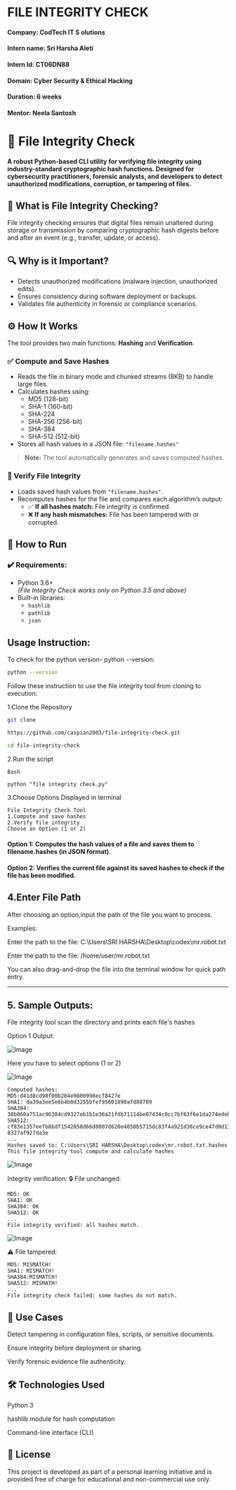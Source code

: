 # FILE INTEGRITY CHECK

#### Company: CodTech IT S olutions

#### Intern name: Sri Harsha Aleti

#### Intern Id: CT06DN88

#### Domain: Cyber Security & Ethical Hacking

#### Duration: 6 weeks

#### Mentor: Neela Santosh

# 🔐 File Integrity Check

#### A robust Python-based CLI utility for verifying file integrity using industry-standard cryptographic hash functions. Designed for cybersecurity practitioners, forensic analysts, and developers to detect unauthorized modifications, corruption, or tampering of files.

## 🧬 What is File Integrity Checking?

File integrity checking ensures that digital files remain unaltered during storage or transmission by comparing cryptographic hash digests before and after an event (e.g., transfer, update, or access).

## 🔍 Why is it Important?
- Detects unauthorized modifications (malware injection, unauthorized edits).
- Ensures consistency during software deployment or backups.
- Validates file authenticity in forensic or compliance scenarios.

## ⚙️ How It Works

The tool provides two main functions: **Hashing** and **Verification**.

### ✅ Compute and Save Hashes
- Reads the file in binary mode and chunked streams (8KB) to handle large files.
- Calculates hashes using:
  - MD5 (128-bit)
  - SHA-1 (160-bit)
  - SHA-224
  - SHA-256 (256-bit)
  - SHA-384
  - SHA-512 (512-bit)
- Stores all hash values in a JSON file: `"filename.hashes"`

> **Note:** The tool automatically generates and saves computed hashes.

### 🔄 Verify File Integrity
- Loads saved hash values from `"filename.hashes"`.
- Recomputes hashes for the file and compares each algorithm’s output:
  - ✅ **If all hashes match:** File integrity is confirmed.
  - ❌ **If any hash mismatches:** File has been tampered with or corrupted.

## 🚀 How to Run

### ✔️ Requirements:
- Python 3.6+  
  _(File Integrity Check works only on Python 3.5 and above)_
- Built-in libraries:
  - `hashlib`
  - `pathlib`
  - `json`

## Usage Instruction:

To check for the python version-
python --version:

```sh
python --version
```

Follow these instruction to use the file integrity tool from cloning to execution:

1.Clone the Repository

```Bash
git clone

https://github.com/caspian2003/file-integrity-check.git

cd file-integrity-check
```

2.Run the script

```
Bash

python "file integrity check.py"
```

3.Choose Options Displayed in terminal

```
File Integrity Check Tool
1.Compute and save hashes
2.Verify file integrity
Choose an Option (1 or 2)
```
#### Option 1: Computes the hash values of a file and saves them to filename.hashes (in JSON format).

#### Option 2: Verifies the current file against its saved hashes to check if the file has been modified.

## 4.Enter File Path

After choosing an option,input the path of the file you want to process.

Examples:

Enter the path to the file: C:\Users\SRI HARSHA\Desktop\codex\mr.robot.txt

Enter the path to the file: /home/user/mr.robot.txt

 You can also drag-and-drop the file into the terminal window for quick path entry.

---

## 5. Sample Outputs:

File integrity tool scan the directory and prints each file's hashes

Option 1 Output:

![Image](https://github.com/user-attachments/assets/564de7e3-abbd-4669-9cfa-ba4c58522fd6)
 
Here you have to select options (1 or 2)

![Image](https://github.com/user-attachments/assets/4ea0b881-3b64-44a9-98fd-187c4b0d1ea3)

```Hash generation
Computed hashes:
MD5:d41d8cd98f00b204e9800998ecf8427e
SHA1: da39a3ee5e6b4b0d3255bfef95601890afd80709
SHA384: 38b060a751ac96384cd9327eb1b1e36a21fdb71114be07434c0cc7bf63f6e1da274edebfe76f65fbd51ad2f14898b95b
SHA512: cf83e1357eefb8bdf1542850d66d8007d620e4050b5715dc83f4a921d36ce9ce47d0d13c5d85f2b0ff8318d2877eec2f63b931bd47417a81a53
8327af927da3e
...
Hashes saved to: C:\Users\SRI HARSHA\Desktop\codex\mr.robot.txt.hashes
This file integrity tool compute and calculate hashes
```

![Image](https://github.com/user-attachments/assets/d7d0dc13-d554-4d11-82d1-9d0070b66c0d)

Integrity verification:
🔒 File unchanged:
```
MD5: OK
SHA1: OK
SHA384: OK
SHA512: OK
...
File integrity verified: all hashes match.
```

![Image](https://github.com/user-attachments/assets/7f09590e-3203-4bde-b222-30146792d30b)

⚠️ File tampered:

```
MD5: MISMATCH!
SHA1: MISMATCH!
SHA384:MISMATCH!
SHA512: MISMATH!
...
File integrity check failed: some hashes do not match.
```

## 📌 Use Cases

Detect tampering in configuration files, scripts, or sensitive documents.

Ensure integrity before deployment or sharing.

Verify forensic evidence file authenticity.

## 🛠️ Technologies Used

Python 3

hashlib module for hash computation

Command-line interface (CLI)

## 📄 License

This project is developed as part of a personal learning initiative and is provided free of charge for educational and non-commercial use only.









